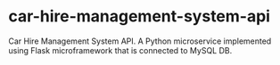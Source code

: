 # car-hire-management-system-api
Car Hire Management System API. A Python microservice implemented using Flask microframework that is connected to MySQL DB.
